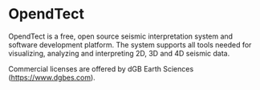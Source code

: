 # OpendTect

OpendTect is a free, open source seismic interpretation system and software development platform. The system supports all tools needed for visualizing, analyzing and interpreting 2D, 3D and 4D seismic data.

Commercial licenses are offered by dGB Earth Sciences (https://www.dgbes.com).
